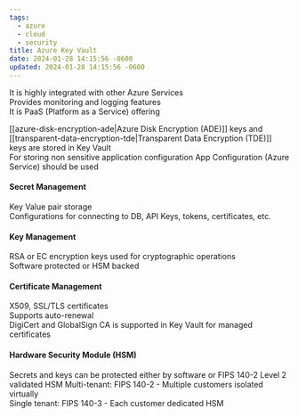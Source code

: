 ```yaml
---
tags:
  - azure
  - cloud
  - security
title: Azure Key Vault
date: 2024-01-28 14:15:56 -0600
updated: 2024-01-28 14:15:56 -0600
---
```


It is highly integrated with other Azure Services  
Provides monitoring and logging features  
It is PaaS (Platform as a Service) offering

[[azure-disk-encryption-ade|Azure Disk Encryption (ADE)]] keys and [[transparent-data-encryption-tde|Transparent Data Encryption (TDE)]] keys are stored in Key Vault  
For storing non sensitive application configuration App Configuration (Azure Service) should be used

#### Secret Management
Key Value pair storage  
Configurations for connecting to DB,  API Keys, tokens, certificates, etc.  

#### Key Management
RSA or EC encryption keys used for cryptographic operations  
Software protected or HSM backed  

#### Certificate Management
X509, SSL/TLS certificates  
Supports auto-renewal  
DigiCert and GlobalSign CA is supported in Key Vault for managed certificates 

#### Hardware Security Module (HSM)
Secrets and keys can be protected either by software or FIPS 140-2 Level 2 validated HSM
Multi-tenant: FIPS 140-2 - Multiple customers isolated virtually  
Single tenant: FIPS 140-3 - Each customer dedicated HSM
